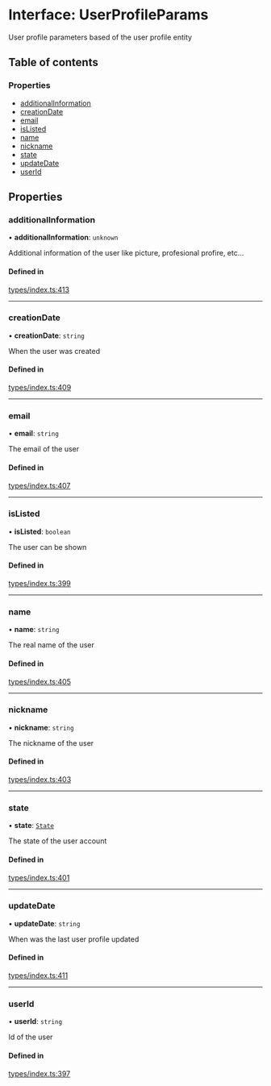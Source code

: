 # Interface: UserProfileParams

User profile parameters based of the user profile entity

## Table of contents

### Properties

- [additionalInformation](UserProfileParams.md#additionalinformation)
- [creationDate](UserProfileParams.md#creationdate)
- [email](UserProfileParams.md#email)
- [isListed](UserProfileParams.md#islisted)
- [name](UserProfileParams.md#name)
- [nickname](UserProfileParams.md#nickname)
- [state](UserProfileParams.md#state)
- [updateDate](UserProfileParams.md#updatedate)
- [userId](UserProfileParams.md#userid)

## Properties

### additionalInformation

• **additionalInformation**: `unknown`

Additional information of the user like picture, profesional profire, etc...

#### Defined in

[types/index.ts:413](https://github.com/nevermined-io/components-catalog/blob/c256646/lib/src/types/index.ts#L413)

___

### creationDate

• **creationDate**: `string`

When the user was created

#### Defined in

[types/index.ts:409](https://github.com/nevermined-io/components-catalog/blob/c256646/lib/src/types/index.ts#L409)

___

### email

• **email**: `string`

The email of the user

#### Defined in

[types/index.ts:407](https://github.com/nevermined-io/components-catalog/blob/c256646/lib/src/types/index.ts#L407)

___

### isListed

• **isListed**: `boolean`

The user can be shown

#### Defined in

[types/index.ts:399](https://github.com/nevermined-io/components-catalog/blob/c256646/lib/src/types/index.ts#L399)

___

### name

• **name**: `string`

The real name of the user

#### Defined in

[types/index.ts:405](https://github.com/nevermined-io/components-catalog/blob/c256646/lib/src/types/index.ts#L405)

___

### nickname

• **nickname**: `string`

The nickname of the user

#### Defined in

[types/index.ts:403](https://github.com/nevermined-io/components-catalog/blob/c256646/lib/src/types/index.ts#L403)

___

### state

• **state**: [`State`](../enums/State.md)

The state of the user account

#### Defined in

[types/index.ts:401](https://github.com/nevermined-io/components-catalog/blob/c256646/lib/src/types/index.ts#L401)

___

### updateDate

• **updateDate**: `string`

When was the last user profile updated

#### Defined in

[types/index.ts:411](https://github.com/nevermined-io/components-catalog/blob/c256646/lib/src/types/index.ts#L411)

___

### userId

• **userId**: `string`

Id of the user

#### Defined in

[types/index.ts:397](https://github.com/nevermined-io/components-catalog/blob/c256646/lib/src/types/index.ts#L397)
